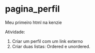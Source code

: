 # pagina_perfil
Meu primeiro html na kenzie

Atividade: 
1. Criar um perfil com um link externo
2. Criar duas listas: Ordered e unordered.
